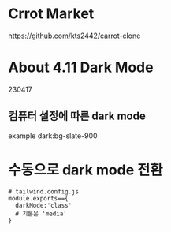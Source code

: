 # Crrot Market

https://github.com/kts2442/carrot-clone

# About 4.11 Dark Mode

230417

## 컴퓨터 설정에 따른 dark mode

example
dark:bg-slate-900

# 수동으로 dark mode 전환

```
# tailwind.config.js
module.exports=={
  darkMode:'class'
  # 기본은 'media'
}

```
